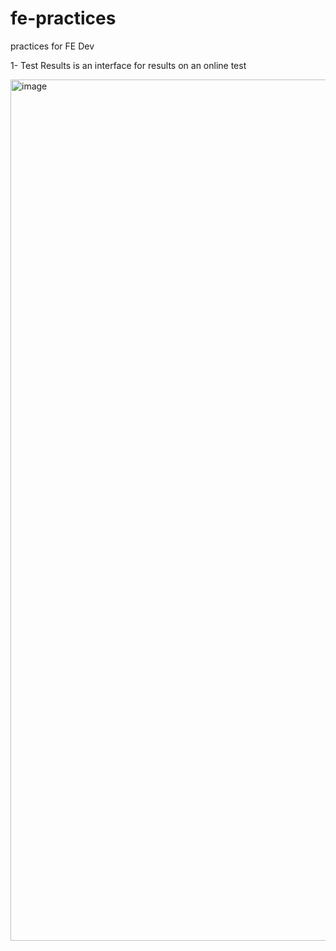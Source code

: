 # fe-practices
practices for FE Dev

1- Test Results is an interface for results on an online test

<img width="1378" alt="image" src="https://user-images.githubusercontent.com/74630874/224542995-fbdfc46b-a563-419e-9a01-a3c5139a4b2b.png">
